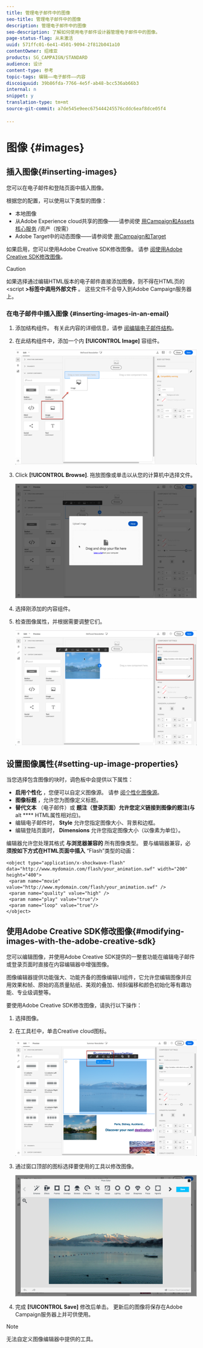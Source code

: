 ```yaml
---
title: 管理电子邮件中的图像
seo-title: 管理电子邮件中的图像
description: 管理电子邮件中的图像
seo-description: 了解如何使用电子邮件设计器管理电子邮件中的图像。
page-status-flag: 从未激活
uuid: 571ffc01-6e41-4501-9094-2f812b041a10
contentOwner: 绍维亚
products: SG_CAMPAIGN/STANDARD
audience: 设计
content-type: 参考
topic-tags: 编辑——电子邮件——内容
discoiquuid: 39b86fda-7766-4e5f-ab48-bcc536ab66b3
internal: n
snippet: y
translation-type: tm+mt
source-git-commit: a7de545e9eec675444245576cddc6eaf8dce05f4

---
```



# 图像 {#images}

## 插入图像{#inserting-images}

您可以在电子邮件和登陆页面中插入图像。

根据您的配置，可以使用以下类型的图像：

* 本地图像
* 从Adobe Experience cloud共享的图像——请参阅使 [用Campaign和Assets核心服务](../../integrating/using/working-with-campaign-and-assets-core-service.md) /资产（按需）
* Adobe Target中的动态图像——请参阅使 [用Campaign和Target](../../integrating/using/about-campaign-target-integration.md)

如果启用，您可以使用Adobe Creative SDK修改图像。 请参 [阅使用Adobe Creative SDK修改图像](../../designing/using/images.md#modifying-images-with-the-adobe-creative-sdk)。

>[!CAUTION]
>
>如果选择通过编辑HTML版本的电子邮件直接添加图像，则不得在HTML页的&lt;script **&gt;标签中调用外部文件** 。 这些文件不会导入到Adobe Campaign服务器上。

### 在电子邮件中插入图像 {#inserting-images-in-an-email}

1. 添加结构组件。 有关此内容的详细信息，请参 [阅编辑电子邮件结构](../../designing/using/designing-from-scratch.md#defining-the-email-structure)。
1. 在此结构组件中，添加一个内 **[!UICONTROL Image]** 容组件。

   ![](assets/des_insert_images_1.png)

1. Click **[!UICONTROL Browse]**. 拖放图像或单击以从您的计算机中选择文件。

   ![](assets/des_insert_images_2.png)

1. 选择刚添加的内容组件。
1. 检查图像属性，并根据需要调整它们。

   ![](assets/des_insert_images_3.png)

## 设置图像属性{#setting-up-image-properties}

当您选择包含图像的块时，调色板中会提供以下属性：

* **启用个性化** ，您便可以自定义图像源。 请参 [阅个性化图像源](../../designing/using/personalization.md#personalizing-an-image-source)。
* **图像标题** ，允许您为图像定义标题。
* **替代文本** （电子邮件）或 **题注（登录页面）允许您定义链接到图像的题注(与** alt **** HTML属性相对应)。
* 编辑电子邮件时， **Style** 允许您指定图像大小、背景和边框。
* 编辑登陆页面时， **Dimensions** 允许您指定图像大小（以像素为单位）。

编辑器允许您处理其格式 **与浏览器兼容的** 所有图像类型。 要与编辑器兼容，必 **须按如下方式在HTML页面中插入** “Flash”类型的动画：

```
<object type="application/x-shockwave-flash" data="http://www.mydomain.com/flash/your_animation.swf" width="200" height="400">
 <param name="movie" value="http://www.mydomain.com/flash/your_animation.swf" />
 <param name="quality" value="high" />
 <param name="play" value="true"/>
 <param name="loop" value="true"/> 
</object>
```

## 使用Adobe Creative SDK修改图像{#modifying-images-with-the-adobe-creative-sdk}

您可以编辑图像，并使用Adobe Creative SDK提供的一整套功能在编辑电子邮件或登录页面时直接在内容编辑器中增强图像。

图像编辑器提供功能强大、功能齐备的图像编辑UI组件，它允许您编辑图像并应用效果和帧、原始的高质量贴纸、美观的叠加、倾斜偏移和颜色初始化等有趣功能、专业级调整等。

要使用Adobe Creative SDK修改图像，请执行以下操作：

1. 选择图像。
1. 在工具栏中，单击Creative cloud图标。

   ![](assets/des_creative_sdk_icon.png)

1. 通过窗口顶部的图标选择要使用的工具以修改图像。

   ![](assets/email_designer_ccsdktoolbar.png)

1. 完成 **[!UICONTROL Save]** 修改后单击。 更新后的图像将保存在Adobe Campaign服务器上并可供使用。

>[!NOTE]
无法自定义图像编辑器中提供的工具。
